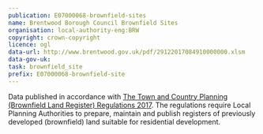```yaml
---
publication: E07000068-brownfield-sites
name: Brentwood Borough Council Brownfield Sites
organisation: local-authority-eng:BRW
copyright: crown-copyright
licence: ogl
data-url: http://www.brentwood.gov.uk/pdf/29122017084910000000.xlsm
data-gov-uk: 
task: brownfield_site
prefix: E07000068-brownfield-site
---
```


Data published in accordance with [The Town and Country Planning (Brownfield Land Register) Regulations 2017](http://www.legislation.gov.uk/uksi/2017/403/contents/made).
The regulations require Local Planning Authorities to prepare, maintain and publish registers of previously developed (brownfield) land suitable for residential development.

